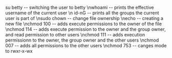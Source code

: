su betty -- switching the user to betty 
\nwhoami -- prints the effective username of the current user
\n id-nG -- prints all the groups the current user is part of
\nsudo chown -- change file ownership
\necho -- creating a new file
\nchmod 100 -- adds execute permissions to the owner of the file
\nchmod 114  -- adds execute permission to the owner and the group owner, and read permission to other users
\nchmod 111 -- adds execution permissionn to the owner, the group owner and the other users 
\nchmod 007 -- adds all permissions to the other users 
\nchmod 753 -- canges mode to rwxr-x-wx
